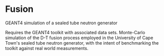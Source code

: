 # Fusion
GEANT4 simulation of a sealed tube neutron generator

Requires the GEANT4 toolkit with associated data sets. Monte-Carlo simulation of the D-T fusion process employed in the University of Cape Town's sealed tube neutron generator, with the intent of benchmarking the toolkit against real world measurements.
